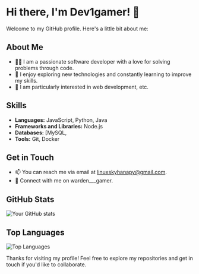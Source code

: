# Hi there, I'm Dev1gamer! 👋

Welcome to my GitHub profile. Here's a little bit about me:

## About Me

- 🧑‍💻 I am a passionate software developer with a love for solving problems through code.
- 🌟 I enjoy exploring new technologies and constantly learning to improve my skills.
- 🚀 I am particularly interested in web development, etc.

## Skills

- **Languages:** JavaScript, Python, Java
- **Frameworks and Libraries:** Node.js
- **Databases:** [MySQL,
- **Tools:** Git, Docker

## Get in Touch

- 📫 You can reach me via email at [linuxskyhanapy@gmail.com](mailto:your-email@example.com).
- 💼 Connect with me on warden___gamer.

## GitHub Stats

![Your GitHub stats](https://github-readme-stats.vercel.app/api?username=Dev1warden&show_icons=true&theme=radical)

## Top Languages

![Top Languages](https://github-readme-stats.vercel.app/api/top-langs/?username=Dev1warden&layout=compact&theme=radical)

Thanks for visiting my profile! Feel free to explore my repositories and get in touch if you'd like to collaborate.
